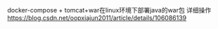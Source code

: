 docker-compose + tomcat+war在linux环境下部署java的war包
详细操作
https://blog.csdn.net/oopxiajun2011/article/details/106086139